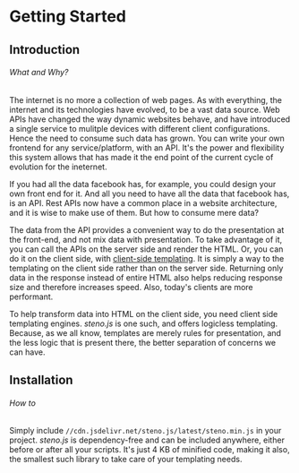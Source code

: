 # Getting Started

## Introduction
###### What and Why?

The internet is no more a collection of web pages. As with everything, the internet and its technologies have evolved, to be a vast data source. Web APIs have changed the way dynamic websites behave, and have introduced a single service to mulitple devices with different client configurations. Hence the need to consume such data has grown. You can write your own frontend for any service/platform, with an API. It's the power and flexibility this system allows that has made it the end point of the current cycle of evolution for the ineternet.

If you had all the data facebook has, for example, you could design your own front end for it. And all you need to have all the data that facebook has, is an API. Rest APIs now have a common place in a website architecture, and it is wise to make use of them. But how to consume mere data?

The data from the API provides a convenient way to do the presentation at the front-end, and not mix data with presentation. To take advantage of it, you can call the APIs on the server side and render the HTML. Or, you can do it on the client side, with [client-side templating](http://www.smashingmagazine.com/2012/12/05/client-side-templating/). It is simply a way to the templating on the client side rather than on the server side. Returning only data in the response instead of entire HTML also helps reducing response size and therefore increases speed. Also, today's clients are more performant.

To help transform data into HTML on the client side, you need client side templating engines. *steno.js* is one such, and offers logicless templating. Because, as we all know, templates are merely rules for presentation, and the less logic that is present there, the better separation of concerns we can have.

## Installation
###### How to

Simply include `//cdn.jsdelivr.net/steno.js/latest/steno.min.js` in your project. *steno.js* is dependency-free and can be included anywhere, either before or after all your scripts. It's just 4 KB of minified code, making it also, the smallest such library to take care of your templating needs.
